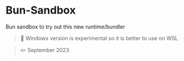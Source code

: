 # Bun-Sandbox

Bun sandbox to try out this new runtime/bundler

> 🚧 Windows version is experimental so it is better to use on WSL

> ✏️ September 2023
